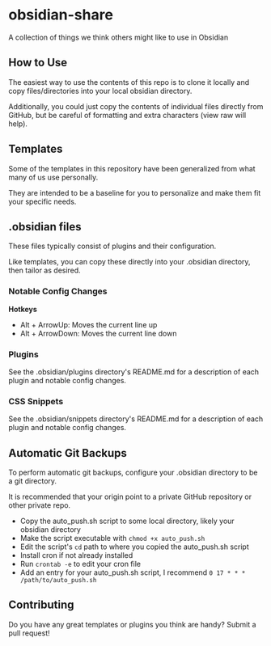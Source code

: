 # obsidian-share
A collection of things we think others might like to use in Obsidian

## How to Use
The easiest way to use the contents of this repo is to clone it locally and copy files/directories into your local obsidian directory.

Additionally, you could just copy the contents of individual files directly from GitHub, but be careful of formatting and extra characters (view raw will help).

## Templates
Some of the templates in this repository have been generalized from what many of us use personally.

They are intended to be a baseline for you to personalize and make them fit your specific needs.

## .obsidian files
These files typically consist of plugins and their configuration.

Like templates, you can copy these directly into your .obsidian directory, then tailor as desired.

### Notable Config Changes

**Hotkeys**
- Alt + ArrowUp: Moves the current line up
- Alt + ArrowDown: Moves the current line down

### Plugins
See the .obsidian/plugins directory's README.md for a description of each plugin and notable config changes.

### CSS Snippets
See the .obsidian/snippets directory's README.md for a description of each plugin and notable config changes.

## Automatic Git Backups
To perform automatic git backups, configure your .obsidian directory to be a git directory.

It is recommended that your origin point to a private GitHub repository or other private repo.

- Copy the auto_push.sh script to some local directory, likely your obsidian directory
- Make the script executable with `chmod +x auto_push.sh`
- Edit the script's `cd` path to where you copied the auto_push.sh script
- Install cron if not already installed
- Run `crontab -e` to edit your cron file
- Add an entry for your auto_push.sh script, I recommend `0 17 * * * /path/to/auto_push.sh`

## Contributing
Do you have any great templates or plugins you think are handy? Submit a pull request!
